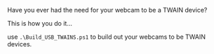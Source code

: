Have you ever had the need for your webcam to be a TWAIN device?

This is how you do it...


use `.\Build_USB_TWAINS.ps1` to build out your webcams to be TWAIN devices. 

